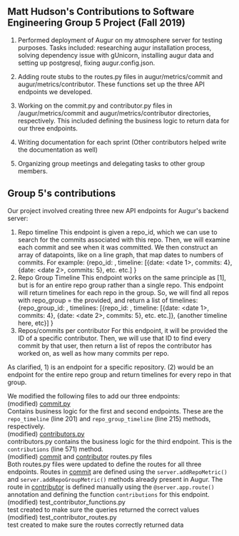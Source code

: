 ## Matt Hudson's Contributions to Software Engineering Group 5 Project (Fall 2019)

1. Performed deployment of Augur on my atmosphere server for testing purposes. Tasks included: researching augur installation process, solving dependency issue with gUnicorn,
installing augur data and setting up postgresql, fixing augur.config.json.

2. Adding route stubs to the routes.py files in augur/metrics/commit and augur/metrics/contributor. These functions set up the three API endpoints we developed.

3. Working on the commit.py and contributor.py files in /augur/metrics/commit and augur/metrics/contributor directories, respectively. This included defining the business
logic to return data for our three endpoints. 

4. Writing documentation for each sprint (Other contributors helped write the documentation as well)

5. Organizing group meetings and delegating tasks to other group members.

## Group 5's contributions

Our project involved creating three new API endpoints for Augur's backend server:

1) Repo timeline
This endpoint is given a repo\_id, which we can use to search for the commits associated with this repo. Then, we will examine each commit and see when it was committed. We then construct an array of datapoints, like on a line graph, that map dates to numbers of commits. For example:
{repo\_id: <repoid>,
timeline: [{date: <date 1>, commits: 4}, {date: <date 2>, commits: 5}, etc. etc.]
}
2) Repo Group Timeline
This endpoint works on the same principle as [1], but is for an entire repo group rather than a single repo. This endpoint will return timelines for each repo in the group. So, we will find all repos with repo\_group = the provided, and return a list of timelines:
{repo\_group\_id: <repogroupid>,
timelines: [{repo\_id: <repoid>,
timeline: [{date: <date 1>, commits: 4}, {date: <date 2>, commits: 5}, etc. etc.]},
{another timeline here, etc}]
}
3) Repos/commits per contributor
For this endpoint, it will be provided the ID of a specific contributor. Then, we will use that ID to find every commit by that user, then return a list of repos the contributor has worked on, as well as how many commits per repo.

As clarified, 1) is an endpoint for a specific repository. (2) would be an endpoint for the entire repo group and return timelines for every repo in that group.

We modified the following files to add our three endpoints:<br>
(modified) [commit.py](./augur/metrics/commit/commit.py)<br>
Contains business logic for the first and second endpoints. These are the `repo_timeline` (line 201) and `repo_group_timeline` (line 215) methods, respectively.<br>
(modified) [contributors.py](./augur/metrics/contributor/contributor.py)<br>
contributors.py contains the business logic for the third endpoint. This is the `contributions` (line 571) method.<br>
(modified) [commit](./augur/metrics/commit/routes.py) and [contributor](./augur/metrics/contributor/routes.py) routes.py files <br>
Both routes.py files were updated to define the routes for all three endpoints. Routes in [commit](./augur/metrics/commit) are defined using the `server.addRepoMetric()` and `server.addRepoGroupMetric()` methods already present in Augur. The route in [contributor](./augur/metrics/contributor) is defined manually using the `@server.app.route()` annotation and defining the function `contributions` for this endpoint.<br>
(modified) test_contributor_functions.py<br>
test created to make sure the queries returned the correct values<br>
(modified) test_contributor_routes.py<br>
test created to make sure the routes correctly returned data<br>
